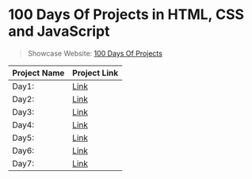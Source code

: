 # 100 Days Of Projects in HTML, CSS and JavaScript

>Showcase Website: [100 Days Of Projects](https://rogue-wild.github.io/100daysOfProjects/)

| Project Name             | Project Link                                                                             |
| -----------              | -----------                                                                      |
| Day1:                   | [Link ](https://rogue-wild.github.io/WebDev2/project-cantilever/index.html)      |
| Day2:                  | [Link ](https://rogue-wild.github.io/WebDev2/project-cantilever/index.html)      |
|  Day3:                  | [Link ](https://rogue-wild.github.io/WebDev2/project-cantilever/index.html)      |
|   Day4:             | [Link ](https://rogue-wild.github.io/WebDev2/project-cantilever/index.html)      |
| Day5:               | [Link ](https://rogue-wild.github.io/WebDev2/project-cantilever/index.html)      |
|  Day6:              | [Link ](https://rogue-wild.github.io/WebDev2/project-cantilever/index.html)      |
|  Day7:               | [Link ](https://rogue-wild.github.io/WebDev2/project-cantilever/index.html)      |

 
